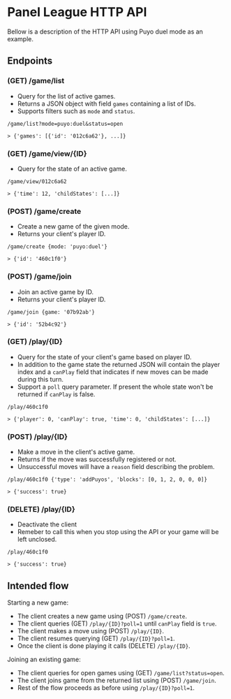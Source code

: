 # Panel League HTTP API

Bellow is a description of the HTTP API using Puyo duel mode as an example.

## Endpoints
### (GET) /game/list
  - Query for the list of active games.
  - Returns a JSON object with field `games` containing a list of IDs.
  - Supports filters such as `mode` and `status`.

`/game/list?mode=puyo:duel&status=open`

`> {'games': [{'id': '012c6a62'}, ...]}`

### (GET) /game/view/{ID}
 - Query for the state of an active game.

`/game/view/012c6a62`

`> {'time': 12, 'childStates': [...]}`

### (POST) /game/create
 - Create a new game of the given mode.
 - Returns your client's player ID.

`/game/create {mode: 'puyo:duel'}`

`> {'id': '460c1f0'}`

### (POST) /game/join
 - Join an active game by ID.
 - Returns your client's player ID.

`/game/join {game: '07b92ab'}`

`> {'id': '52b4c92'}`

### (GET) /play/{ID}
 - Query for the state of your client's game based on player ID.
 - In addition to the game state the returned JSON will contain the player index and a `canPlay` field that indicates if new moves can be made during this turn.
 - Support a `poll` query parameter. If present the whole state won't be returned if `canPlay` is false.

`/play/460c1f0`

`> {'player': 0, 'canPlay': true, 'time': 0, 'childStates': [...]}`

### (POST) /play/{ID}
 - Make a move in the client's active game.
 - Returns if the move was successfully registered or not.
 - Unsuccessful moves will have a `reason` field describing the problem.

`/play/460c1f0 {'type': 'addPuyos', 'blocks': [0, 1, 2, 0, 0, 0]}`

`> {'success': true}`

### (DELETE) /play/{ID}
 - Deactivate the client
 - Remeber to call this when you stop using the API or your game will be left unclosed.

`/play/460c1f0`

`> {'success': true}`

## Intended flow
Starting a new game:
 - The client creates a new game using (POST) `/game/create`.
 - The client queries (GET) `/play/{ID}?poll=1` until `canPlay` field is `true`.
 - The client makes a move using (POST) `/play/{ID}`.
 - The client resumes querying (GET) `/play/{ID}?poll=1`.
 - Once the client is done playing it calls (DELETE) `/play/{ID}`.

 Joining an existing game:
- The client queries for open games using (GET) `/game/list?status=open`.
- The client joins game from the returned list using (POST) `/game/join`.
- Rest of the flow proceeds as before using `/play/{ID}?poll=1`.

